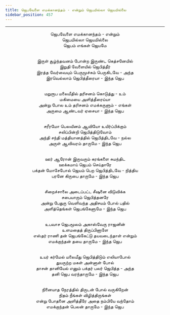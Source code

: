 ```yaml
---
title: ஜெபவேளை எமக்கானந்தம் - என்றும் ஜெபமில்லா ஜெயமில்லை
sidebar_position: 457
---
```


---
<center>
ஜெபவேளை எமக்கானந்தம் - என்றும்<br/>
ஜெபமில்லா ஜெயமில்லை<br/>
ஜெபம் எங்கள் ஜெயமே<br/><br/>

இருள் சூழ்ந்தவனம் போன்ற இருண்ட கெத்சனேயில்<br/>
இறுதி வேளையில் ஜெபித்தீர்<br/>
இரத்த வேர்வையும் பெருமூச்சும் பெருகிடவே - அந்த<br/>
இரவெல்லாம் ஜெபித்தீரையா                 - இந்த ஜெப<br/><br/>

மறுரூப மலைமீதில் தரிசனம் கொடுத்து - உம்<br/>
மகிமையை அளித்தீரைய்யா<br/>
அன்று போல உம் தரிசனம் எமக்கருளும் - எங்கள்<br/>
அருமை ஆண்டவர் ஏசையா                - இந்த ஜெப<br/><br/>

சரீரமோ பெலவீனம் ஆவியோ உயிர்ப்பிக்கும்<br/>
சலிப்பின்றி ஜெபித்திடுவோம்<br/>
அந்தி சந்தி மத்தியானத்தில் ஜெபித்திடவே - நல்ல<br/>
அருள் ஆவிவரம் தாருமே                    - இந்த ஜெப<br/><br/>

ஊர் ஆரோன் இருவரும் கரங்களை சுமந்திட<br/>
ஊக்கமாய் ஜெபம் செய்தாரே<br/>
பக்தன் மோசேபோல் ஜெயம் பெற ஜெபித்திடவே - நித்திய<br/>
பரனே கிருபை தாருமே                    - இந்த ஜெப<br/><br/>

சிறைச்சாலை அடைப்பட்ட சீஷனை விடுவிக்க<br/>
சபையாரும் ஜெபித்தனரே<br/>
அன்று பேதுரு வெளிவந்த அதிசயம் போல் பதில்<br/>
அளித்தெங்கள் ஜெபங்கேளுமே                - இந்த ஜெப<br/><br/>

உபவாச ஜெபமூலம் அகாஸ்வேரு ராஜனின்<br/>
உளமதைத் திருப்பினாளே<br/>
எஸ்தர் ராணி தன் ஜெபங்கேட்டு தயவடைந்தாள் என்றும்<br/>
எமக்குந்தன் தயை தாருமே                    - இந்த ஜெப<br/><br/>

உயர் கர்மேல் மலைமீது ஜெபித்திடும் எலியாபோல்<br/>
துயருற்ற மகள் அன்னாள் போல்<br/>
தாசன் தானியேல் எனும் பக்தர் பலர் ஜெபித்த - அந்த<br/>
தனி ஜெப வரந்தாருமே                    - இந்த ஜெப<br/><br/>

நினையாத நேரத்தில் திருடன் போல் வருகிறேன்<br/>
நிதம் நீங்கள் விழித்திருங்கள்<br/>
என்று போதனை அளித்தீரே அதை நம்பியே வந்தோம்<br/>
எமக்குந்தன் பெலன் தாருமே                - இந்த ஜெப
</center>